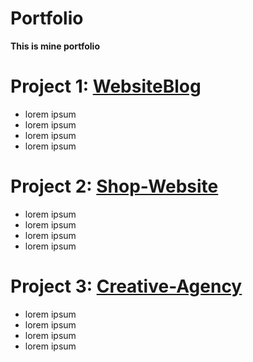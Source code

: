 # Portfolio
**This is mine portfolio**


# Project 1:  [WebsiteBlog](https://github.com/Wiktor-prog/WebsiteBlog) 

* lorem ipsum
* lorem ipsum
* lorem ipsum
* lorem ipsum


# Project 2: [Shop-Website](https://github.com/Wiktor-prog/Shop-Website)

* lorem ipsum
* lorem ipsum
* lorem ipsum
* lorem ipsum


# Project 3: [Creative-Agency](https://github.com/Wiktor-prog/Creative-Agency)

* lorem ipsum
* lorem ipsum
* lorem ipsum
* lorem ipsum



